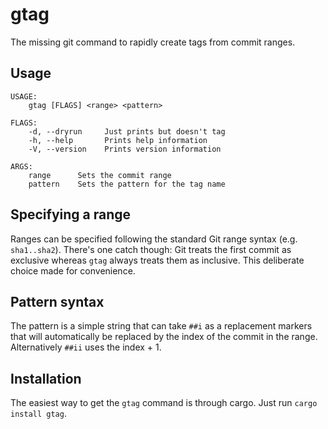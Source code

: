 # gtag

The missing git command to rapidly create tags from commit ranges.

## Usage

```
USAGE:
	gtag [FLAGS] <range> <pattern>

FLAGS:
    -d, --dryrun     Just prints but doesn't tag
    -h, --help       Prints help information
    -V, --version    Prints version information

ARGS:
    range      Sets the commit range
    pattern    Sets the pattern for the tag name
```

## Specifying a range

Ranges can be specified following the standard Git range syntax (e.g. `sha1..sha2`).
There's one catch though: Git treats the first commit as exclusive whereas `gtag`
always treats them as inclusive. This deliberate choice made for convenience.

## Pattern syntax

The pattern is a simple string that can take `##i` as a replacement markers that
will automatically be replaced by the index of the commit in the range. Alternatively
`##ii` uses the index + 1.

## Installation

The easiest way to get the `gtag` command is through cargo. Just run `cargo install gtag`.
